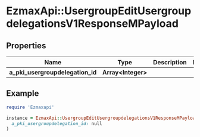 # EzmaxApi::UsergroupEditUsergroupdelegationsV1ResponseMPayload

## Properties

| Name | Type | Description | Notes |
| ---- | ---- | ----------- | ----- |
| **a_pki_usergroupdelegation_id** | **Array&lt;Integer&gt;** |  |  |

## Example

```ruby
require 'Ezmaxapi'

instance = EzmaxApi::UsergroupEditUsergroupdelegationsV1ResponseMPayload.new(
  a_pki_usergroupdelegation_id: null
)
```

